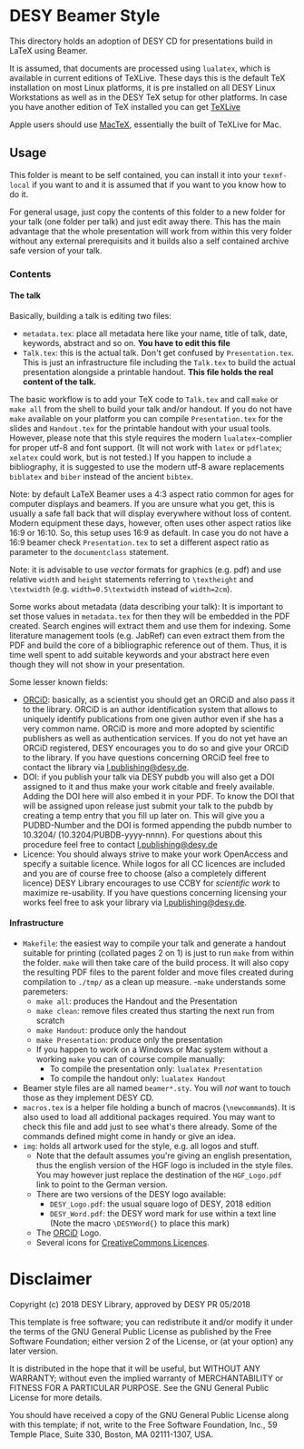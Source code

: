 ﻿<meta http-equiv='Content-Type' content='text/html; charset=utf-8' />
<!-- markdownlint-disable MD003 MD033 MD034 -->

# DESY Beamer Style

This directory holds an adoption of DESY CD for presentations build in LaTeX
using Beamer.

It is assumed, that documents are processed using `lualatex`, which is available in current editions of TeXLive. These days this is the default TeX installation on most Linux platforms, it is pre installed on all DESY Linux Workstations as well as in the DESY TeX setup for other platforms. In case you have another edition of TeX installed you can get [TeXLive](https://www.tug.org/texlive/)

Apple users should use [MacTeX](https://www.tug.org/mactex/), essentially the built of TeXLive for Mac.


## Usage

This folder is meant to be self contained, you can install it into your `texmf-local` if you want to and it is assumed that if you want to you know how to do it.

For general usage, just copy the contents of this folder to a new folder for your talk (one folder per talk) and just edit away there. This has the main advantage that the whole presentation will work from within this very folder without any external prerequisits and it builds also a self contained archive safe version of your talk.

### Contents

#### The talk

Basically, building a talk is editing two files:

- `metadata.tex`: place all metadata here like your name, title of talk, date, keywords, abstract and so on. **You have to edit this file**
- `Talk.tex`: this is the actual talk. Don't get confused by `Presentation.tex`. This is just an infrastructure file including the `Talk.tex` to build the actual presentation alongside a printable handout. **This file holds the real content of the talk.**

The basic workflow is to add your TeX code to `Talk.tex` and call `make` or `make all` from the shell to build your talk and/or handout. If you do not have `make` available on your platform you can compile `Presentation.tex` for the slides and `Handout.tex` for the printable handout with your usual tools. However, please note that this style requires the modern `lualatex`-complier for proper utf-8 and font support. (It will not work with `latex` or `pdflatex`; `xelatex` could work, but is not tested.) If you happen to include a bibliography, it is suggested to use the modern utf-8 aware replacements `biblatex` and `biber` instead of the ancient `bibtex`.

Note: by default LaTeX Beamer uses a 4:3 aspect ratio common for ages for computer displays and beamers. If you are unsure what you get, this is usually a safe fall back that will display everywhere without loss of content. Modern equipment these days, however, often uses other aspect ratios like 16:9 or 16:10. So, this setup uses 16:9 as default. In case you do not have a 16:9 beamer check `Presentation.tex` to set a different aspect ratio as parameter to the `documentclass` statement.

Note: it is advisable to use _vector_ formats for graphics (e.g. pdf) and use relative `width` and `height` statements referring to `\textheight` and `\textwidth` (e.g. `width=0.5\textwidth` instead of `width=2cm`).

Some works about metadata (data describing your talk): It is important to set those values in `metadata.tex` for then they will be embedded in the PDF created. Search engines will extract them and use them for indexing. Some literature management tools (e.g. JabRef) can even extract them from the PDF and build the core of a bibliographic reference out of them. Thus, it is time well spent to add suitable keywords and your abstract here even though they will not show in your presentation.

Some lesser known fields:

- [ORCiD](https://orcid.org): basically, as a scientist you should get an ORCiD and also pass it to the library. ORCiD is an author identification system that allows to uniquely identify publications from one given author even if she has a very common name. ORCiD is more and more adopted by scientific publishers as well as authentication services. If you do not yet have an ORCiD registered, DESY encourages you to do so and give your ORCiD to the library. If you have questions concerning ORCiD feel free to contact the library via l.publishing@desy.de.
- DOI: if you publish your talk via DESY pubdb you will also get a DOI assigned to it and thus make your work citable and freely available. Adding the DOI here will also embed it in your PDF. To know the DOI that will be assigned upon release just submit your talk to the pubdb by creating a temp entry that you fill up later on. This will give you a PUDBD-Number and the DOI is formed appending the pubdb number to 10.3204/ (10.3204/PUBDB-yyyy-nnnn). For questions about this procedure feel free to contact l.publishing@desy.de
- Licence: You should always strive to make your work OpenAccess and specify a suitable licence. While logos for all CC licences are included and you are of course free to choose (also a completely different licence) DESY Library encourages to use CCBY for _scientific work_ to maximize re-usability. If you have questions concerning licensing your works feel free to ask your library via l.publishing@desy.de.

#### Infrastructure
- `Makefile`: the easiest way to compile your talk and generate a handout suitable for printing (collated pages 2 on 1) is just to run `make` from within the folder. `make` will then take care of the build process. It will also copy the resulting PDF files to the parent folder and move files created during compilation to `./tmp/` as a clean up measure.
  -`make` understands some paremeters:
    - `make all`: produces the Handout and the Presentation
    - `make clean`: remove files created thus starting the next run from scratch
    - `make Handout`: produce only the handout
    - `make Presentation`: produce only the presentation
  - If you happen to work on a Windows or Mac system without a working `make` you can of course compile manually:
    - To compile the presentation only: `lualatex Presentation`
    - To compile the handout only: `lualatex Handout`
- Beamer style files are all named `beamer*.sty`. You will _not_ want to touch those as they implement DESY CD.
- `macros.tex` is a helper file holding a bunch of macros (`\newcommand`s). It is also used to load all additional packages required. You may want to check this file and add just to see what's there already. Some of the commands defined might come in handy or give an idea.
- `img`: holds all artwork used for the style, e.g. all logos and stuff.
  - Note that the default assumes you're giving an english presentation, thus the english version of the HGF logo is included in the style files. You may however just replace the destination of the `HGF_Logo.pdf` link to point to the German version.
  - There are two versions of the DESY logo available:
    - `DESY_Logo.pdf`: the usual square logo of DESY, 2018 edition
    - `DESY_Word.pdf`: the DESY word mark for use within a text line (Note the macro `\DESYWord{}` to place this mark)
  - The [ORCiD](https://orcid.org) Logo. 
  - Several icons for [CreativeCommons Licences](http://creativecommons.org).

# Disclaimer

Copyright (c) 2018 DESY Library, approved by DESY PR 05/2018

This template is free software; you can redistribute it and/or modify it under the terms of the GNU General Public License as published by the Free Software Foundation; either version 2 of the License, or (at your option) any later version.

It is distributed in the hope that it will be useful, but WITHOUT ANY WARRANTY; without even the implied warranty of MERCHANTABILITY or FITNESS FOR A PARTICULAR PURPOSE.  See the GNU General Public License for more details.

You should have received a copy of the GNU General Public License along with this template; if not, write to the Free Software Foundation, Inc., 59 Temple Place, Suite 330, Boston, MA 02111-1307, USA.

<!-- vim: spell spelllang=en_gb bomb
-->
